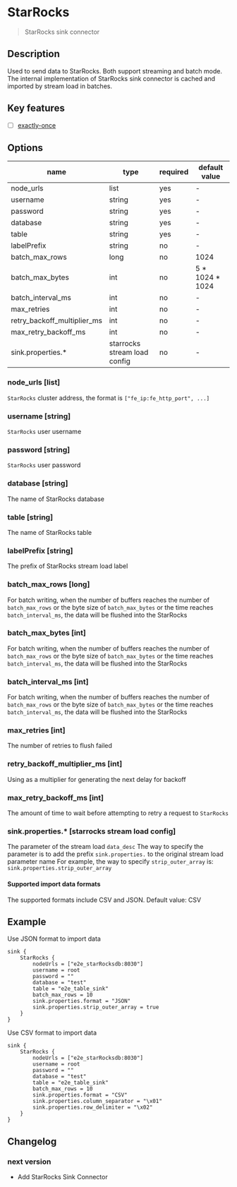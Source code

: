 # StarRocks

> StarRocks sink connector

## Description
Used to send data to StarRocks. Both support streaming and batch mode.
The internal implementation of StarRocks sink connector is cached and imported by stream load in batches.
## Key features

- [ ] [exactly-once](../../concept/connector-v2-features.md)

## Options

| name                        | type                         | required | default value   |
|-----------------------------|------------------------------|----------|-----------------|
| node_urls                   | list                         | yes      | -               |
| username                    | string                       | yes      | -               |
| password                    | string                       | yes      | -               |
| database                    | string                       | yes      | -               |
| table                       | string                       | yes       | -               |
| labelPrefix                 | string                       | no       | -               |
| batch_max_rows              | long                         | no       | 1024            |
| batch_max_bytes             | int                          | no       | 5 * 1024 * 1024 |
| batch_interval_ms           | int                          | no       | -               |
| max_retries                 | int                          | no       | -               |
| retry_backoff_multiplier_ms | int                          | no       | -               |
| max_retry_backoff_ms        | int                          | no       | -               |
| sink.properties.*           | starrocks stream load config | no       | -               |

### node_urls [list]

`StarRocks` cluster address, the format is `["fe_ip:fe_http_port", ...]`

### username [string]

`StarRocks` user username

### password [string]

`StarRocks` user password

### database [string]

The name of StarRocks database

### table [string]

The name of StarRocks table

### labelPrefix [string]

The prefix of StarRocks stream load label

### batch_max_rows [long]

For batch writing, when the number of buffers reaches the number of `batch_max_rows` or the byte size of `batch_max_bytes` or the time reaches `batch_interval_ms`, the data will be flushed into the StarRocks

### batch_max_bytes [int]

For batch writing, when the number of buffers reaches the number of `batch_max_rows` or the byte size of `batch_max_bytes` or the time reaches `batch_interval_ms`, the data will be flushed into the StarRocks

### batch_interval_ms [int]

For batch writing, when the number of buffers reaches the number of `batch_max_rows` or the byte size of `batch_max_bytes` or the time reaches `batch_interval_ms`, the data will be flushed into the StarRocks

### max_retries [int]

The number of retries to flush failed

### retry_backoff_multiplier_ms [int]

Using as a multiplier for generating the next delay for backoff

### max_retry_backoff_ms [int]

The amount of time to wait before attempting to retry a request to `StarRocks`

### sink.properties.*  [starrocks stream load config]

The parameter of the stream load `data_desc`
The way to specify the parameter is to add the prefix `sink.properties.` to the original stream load parameter name 
For example, the way to specify `strip_outer_array` is: `sink.properties.strip_outer_array`

#### Supported import data formats

The supported formats include CSV and JSON. Default value: CSV

## Example

Use JSON format to import data

```
sink {
    StarRocks {
        nodeUrls = ["e2e_starRocksdb:8030"]
        username = root
        password = ""
        database = "test"
        table = "e2e_table_sink"
        batch_max_rows = 10
        sink.properties.format = "JSON"
        sink.properties.strip_outer_array = true
    }
}

```

Use CSV format to import data

```
sink {
    StarRocks {
        nodeUrls = ["e2e_starRocksdb:8030"]
        username = root
        password = ""
        database = "test"
        table = "e2e_table_sink"
        batch_max_rows = 10
        sink.properties.format = "CSV"
        sink.properties.column_separator = "\x01"
        sink.properties.row_delimiter = "\x02"
    }
}
```

## Changelog

### next version

- Add StarRocks Sink Connector